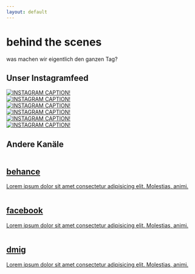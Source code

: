 ```yaml
---
layout: default
---
```


<div class="container home-landing-container">
<div class="row mt-50">
    <div
    class="main-title-container text-center col-md-12"
    >
    <h1 class="main-title bold text-center">
        behind the scenes
    </h1>
    <p class="main-subtitle mt-30 light">
        was machen wir eigentlich den ganzen Tag?
    </p>
    </div>
</div>
<div class="row cta-scroll-container">
    <i class="fas fa-angle-double-down text-black"></i>
</div>
</div>
<!-- instagram feed -->
<div id="instagram-feed-container" class="container mt-100">
<div class="row">
    <div class="simple-section-heading-container col-xs-12 flex">
    <h2 class="simple-section-heading">Unser Instagramfeed</h2>
    </div>
</div>
<div class="mt-20 instagram-feed-wrapper">
    <a class="feed-link" href="">
    <div class="feed-item"> 
        <img src="https://via.placeholder.com/600" alt="INSTAGRAM CAPTION!">
    </div>          
    </a>
    <a class="feed-link" href="">
    <div class="feed-item"> 
        <img src="https://via.placeholder.com/600" alt="INSTAGRAM CAPTION!">
    </div>          
    </a>
    <a class="feed-link" href="">
    <div class="feed-item"> 
        <img src="https://via.placeholder.com/600" alt="INSTAGRAM CAPTION!">
    </div>          
    </a>
    <a class="feed-link" href="">
    <div class="feed-item"> 
        <img src="https://via.placeholder.com/600" alt="INSTAGRAM CAPTION!">
    </div>          
    </a>
    <a class="feed-link" href="">
    <div class="feed-item"> 
        <img src="https://via.placeholder.com/600" alt="INSTAGRAM CAPTION!">
    </div>          
    </a>
    <a class="feed-link" href="">
    <div class="feed-item"> 
        <img src="https://via.placeholder.com/600" alt="INSTAGRAM CAPTION!">
    </div>          
    </a>          
</div>
<div class="row mt-100">
    <div class="simple-section-heading-container col-xs-12 flex">
    <h2 class="simple-section-heading">Andere Kanäle</h2>
    </div>
    <div class="social-channel-wrapper mt-40">
    <a href="https://www.behance.net/legartiagency" class="image-name-card">
        <img src="https://via.placeholder.com/600" alt="">
        <div class="card-body">
        <h2 class="simple-section-heading">behance</h2>
        <p class="card-information">Lorem ipsum dolor sit amet consectetur adipisicing elit. Molestias, animi.</p>
        </div>
    </a>
    <a href="https://www.behance.net/legartiagency" class="image-name-card">
        <img src="https://via.placeholder.com/600" alt="">
        <div class="card-body">
        <h2 class="simple-section-heading">facebook</h2>
        <p class="card-information">Lorem ipsum dolor sit amet consectetur adipisicing elit. Molestias, animi.</p>
        </div>
    </a>
    <a href="https://www.behance.net/legartiagency" class="image-name-card">
        <img src="https://via.placeholder.com/600" alt="">
        <div class="card-body">
        <h2 class="simple-section-heading">dmig</h2>
        <p class="card-information">Lorem ipsum dolor sit amet consectetur adipisicing elit. Molestias, animi.</p>
        </div>
    </a>
    </div>
</div>
</div>
